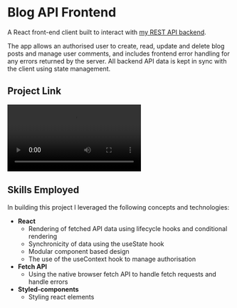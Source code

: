 # Blog API Frontend

A React front-end client built to interact with [my REST API backend](https://github.com/digidub/blog-api).

The app allows an authorised user to create, read, update and delete blog posts and manage user comments, and includes frontend error handling for any errors returned by the server. All backend API data is kept in sync with the client using state management.

## Project Link

![Demo](https://i.imgur.com/77KGMdl.mp4.mov 'Blog API Frontend Demo')

## Skills Employed

In building this project I leveraged the following concepts and technologies:

- **React**
  - Rendering of fetched API data using lifecycle hooks and conditional rendering
  - Synchronicity of data using the useState hook
  - Modular component based design
  - The use of the useContext hook to manage authorisation
- **Fetch API**
  - Using the native browser fetch API to handle fetch requests and handle errors
- **Styled-components**
  - Styling react elements

